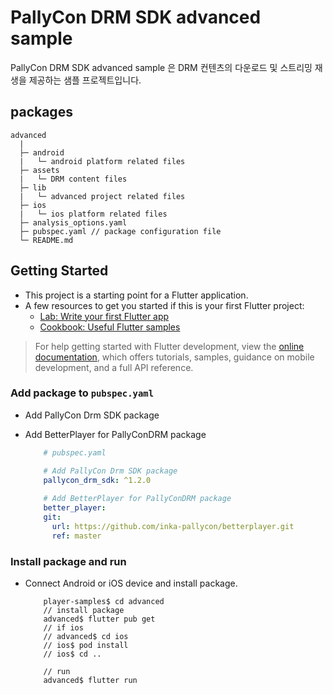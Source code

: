 # PallyCon DRM SDK advanced sample

PallyCon DRM SDK advanced sample 은 DRM 컨텐츠의 다운로드 및 스트리밍 재생을 제공하는 샘플 프로젝트입니다.

## packages
```
advanced
  |
  ├─ android
  |   └─ android platform related files
  ├─ assets
  |   └─ DRM content files
  ├─ lib
  |   └─ advanced project related files
  ├─ ios
  |   └─ ios platform related files
  ├─ analysis_options.yaml
  ├─ pubspec.yaml // package configuration file
  └─ README.md
```

## Getting Started

- This project is a starting point for a Flutter application.
- A few resources to get you started if this is your first Flutter project:
  - [Lab: Write your first Flutter app][1]
  - [Cookbook: Useful Flutter samples][2]

> For help getting started with Flutter development, view the [online documentation][3], which offers tutorials, samples, guidance on mobile development, and a full API reference.

### Add package to `pubspec.yaml`
- Add PallyCon Drm SDK package
- Add BetterPlayer for PallyConDRM package

    ```yaml
        # pubspec.yaml

        # Add PallyCon Drm SDK package
        pallycon_drm_sdk: ^1.2.0
        
        # Add BetterPlayer for PallyConDRM package  
        better_player:
        git:
          url: https://github.com/inka-pallycon/betterplayer.git
          ref: master
    ```
### Install package and run
- Connect Android or iOS device and install package.

    ```bsh
        player-samples$ cd advanced
        // install package
        advanced$ flutter pub get
        // if ios
        // advanced$ cd ios
        // ios$ pod install
        // ios$ cd ..

        // run
        advanced$ flutter run
    ```

[1]: https://docs.flutter.dev/get-started/codelab
[2]: https://docs.flutter.dev/cookbook
[3]: https://docs.flutter.dev/